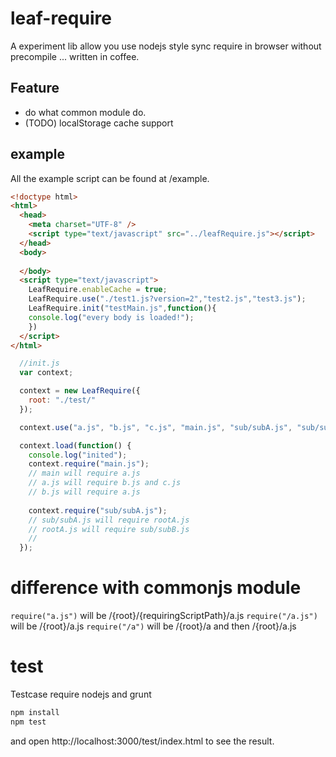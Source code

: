 # leaf-require

A experiment lib allow you use nodejs style sync require in browser without precompile ... written in coffee. 

## Feature
* do what common module do.
* (TODO) localStorage cache support
## example
All the example script can be found at /example.
```html
<!doctype html>
<html>
  <head>
    <meta charset="UTF-8" />
    <script type="text/javascript" src="../leafRequire.js"></script>
  </head>
  <body>
    
  </body>
  <script type="text/javascript">
    LeafRequire.enableCache = true;
    LeafRequire.use("./test1.js?version=2","test2.js","test3.js");
    LeafRequire.init("testMain.js",function(){
    console.log("every body is loaded!");
    })    
  </script>
</html>
```

```javascript
  //init.js
  var context;

  context = new LeafRequire({
    root: "./test/"
  });

  context.use("a.js", "b.js", "c.js", "main.js", "sub/subA.js", "sub/subB.js", "rootA.js");

  context.load(function() {
    console.log("inited");
    context.require("main.js");
    // main will require a.js 
    // a.js will require b.js and c.js
    // b.js will require a.js
    
    context.require("sub/subA.js");
    // sub/subA.js will require rootA.js
    // rootA.js will require sub/subB.js
    // 
  });
```

# difference with commonjs module
```require("a.js")``` will be /{root}/{requiringScriptPath}/a.js
```require("/a.js")``` will be /{root}/a.js
```require("/a")``` will be /{root}/a and then /{root}/a.js


# test
Testcase require nodejs and grunt
```bash
npm install
npm test
```
and open http://localhost:3000/test/index.html to see the result.